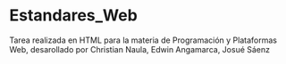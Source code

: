 # Estandares_Web
Tarea realizada en HTML para la materia de Programación y Plataformas Web, desarollado por Christian Naula, Edwin Angamarca, Josué Sáenz

